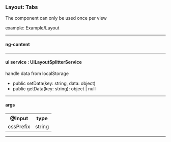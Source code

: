 

### Layout: Tabs
The component can only be used once per view

example: Example/Layout

---

#### ng-content 

----



#### ui service : UiLayoutSplitterService
handle data from localStorage

- public setData(key: string, data: object)
- public getData(key: string): object | null

----

#### args

<table>
<tr>
  <th>@Input</th>
  <th>type</th>
</tr>
<tr>
  <td>cssPrefix</td>
  <td>string</td>
</tr>
</table>

----


